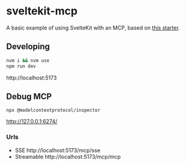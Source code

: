 # sveltekit-mcp

A basic example of using SvelteKit with an MCP, based on [this starter](https://github.com/axel-rock/sveltekit-mcp-starter).

## Developing

```bash
nvm i && nvm use
npm run dev
```

http://localhost:5173

## Debug MCP

```
npx @modelcontextprotocol/inspector
```

http://127.0.0.1:6274/

### Urls

- SSE http://localhost:5173/mcp/sse
- Streamable http://localhost:5173/mcp/mcp

